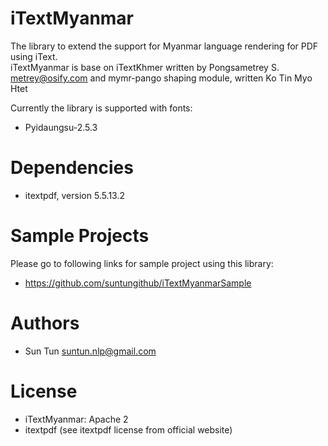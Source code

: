 # iTextMyanmar
The library to extend the support for Myanmar language rendering for PDF using iText.  
iTextMyanmar is base on iTextKhmer written by Pongsametrey S. <metrey@osify.com> and mymr-pango shaping module, written Ko Tin Myo Htet

Currently the library is supported with fonts: 
- Pyidaungsu-2.5.3 

# Dependencies
- itextpdf, version 5.5.13.2

# Sample Projects
Please go to following links for sample project using this library:
- https://github.com/suntungithub/iTextMyanmarSample

# Authors
- Sun Tun <suntun.nlp@gmail.com> 

# License
- iTextMyanmar: Apache 2 
- itextpdf (see itextpdf license from official website)
